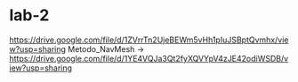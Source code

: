# lab-2
https://drive.google.com/file/d/1ZVrrTn2UjeBEWm5vHh1pIuJSBptQvmhx/view?usp=sharing Metodo_NavMesh ->
https://drive.google.com/file/d/1YE4VQJa3Qt2fyXQVYpV4zJE42odiWSDB/view?usp=sharing
